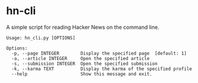 # hn-cli

A simple script for reading Hacker News on the command line.

```
Usage: hn_cli.py [OPTIONS]

Options:
  -p, --page INTEGER        Display the specified page  [default: 1]
  -a, --article INTEGER     Open the specified article
  -s, --submission INTEGER  Open the specified submission
  -k, --karma TEXT          Display the karma of the specified profile
  --help                    Show this message and exit.
```

